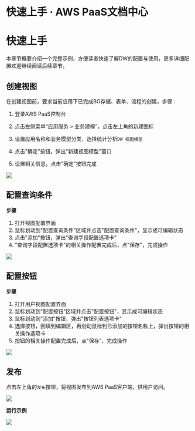 # 快速上手 · AWS PaaS文档中心

# 快速上手

本章节概要介绍一个完整示例，方便读者快速了解DW的配置与使用，更多详细配置欢迎继续阅读后续章节。

## 创建视图

在创建视图前，要求当前应用下已完成BO存储、表单、流程的创建，步骤：

  1. 登录AWS PaaS控制台  

  2. 点击左侧菜单“应用服务 > 业务建模”，点击左上角的新建图标  

  3. 设置应用名称和业务模型分类，选择统计分析`DW 视图模型`  

  4. 点击"确定"按钮，弹出"新建视图模型"窗口  

  5. 设置相关信息，点击"确定"按钮完成

[![](https://docs.awspaas.com/user-manual/aws-pass-console-user-manual-dw-vue3.0-64ga/quickstart/createDW.gif)](<createDW.gif>)

## 配置查询条件

**步骤**

  1. 打开视图配置界面
  2. 鼠标划动到"配置查询条件"区域并点击"配置查询条件"，显示成可编辑状态
  3. 点击"添加"按钮，弹出"查询字段配置选项卡"
  4. "查询字段配置选项卡"的相关操作配置完成后，点"保存"，完成操作

[![](https://docs.awspaas.com/user-manual/aws-pass-console-user-manual-dw-vue3.0-64ga/quickstart/select.gif)](<select.gif>)

## 配置按钮

**步骤**

  1. 打开用户视图配置界面
  2. 鼠标划动到"配置按钮"区域并点击"配置按钮"，显示成可编辑状态
  3. 鼠标划动到"添加"按钮，弹出"按钮列表选项卡"
  4. 选择按钮，回填到编辑区，再划动鼠标到已添加的按钮名称上，弹出按钮的相关操作选项卡
  5. 按钮的相关操作配置完成后，点"保存"，完成操作

[![](https://docs.awspaas.com/user-manual/aws-pass-console-user-manual-dw-vue3.0-64ga/quickstart/button.gif)](<button.gif>)

## 发布

点击左上角的`发布`按钮，将视图发布到AWS PaaS客户端，供用户访问。

[![](https://docs.awspaas.com/user-manual/aws-pass-console-user-manual-dw-vue3.0-64ga/quickstart/fabu.png)](<fabu.png>)

**运行示例**

[![](https://docs.awspaas.com/user-manual/aws-pass-console-user-manual-dw-vue3.0-64ga/quickstart/shili.png)](<shili.png>)